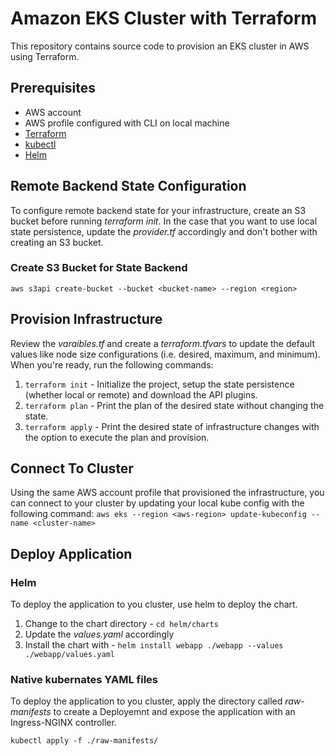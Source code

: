 # Amazon EKS Cluster with Terraform

This repository contains source code to provision an EKS cluster in AWS using Terraform.

## Prerequisites
* AWS account
* AWS profile configured with CLI on local machine
* [Terraform](https://www.terraform.io/)
* [kubectl](https://kubernetes.io/docs/tasks/tools/)
* [Helm](https://helm.sh/docs/intro/install/)

## Remote Backend State Configuration
To configure remote backend state for your infrastructure, create an S3 bucket before running *terraform init*. In the case that you want to use local state persistence, update the *provider.tf* accordingly and don't bother with creating an S3 bucket.

### Create S3 Bucket for State Backend
```aws s3api create-bucket --bucket <bucket-name> --region <region>```

## Provision Infrastructure
Review the *varaibles.tf* and create a *terraform.tfvars* to update the default values like node size configurations (i.e. desired, maximum, and minimum). When you're ready, run the following commands:
1. `terraform init` - Initialize the project, setup the state persistence (whether local or remote) and download the API plugins.
2. `terraform plan` - Print the plan of the desired state without changing the state.
3. `terraform apply` - Print the desired state of infrastructure changes with the option to execute the plan and provision.

## Connect To Cluster
Using the same AWS account profile that provisioned the infrastructure, you can connect to your cluster by updating your local kube config with the following command:
`aws eks --region <aws-region> update-kubeconfig --name <cluster-name>`

## Deploy Application
### Helm
To deploy the application to you cluster, use helm to deploy the chart.

1. Change to the chart directory - `cd helm/charts`
2. Update the *values.yaml* accordingly 
3. Install the chart with - `helm install webapp ./webapp --values ./webapp/values.yaml`

### Native kubernates YAML files
To deploy the application to you cluster, apply the directory called *raw-manifests* to create a Deployemnt and expose the application with an Ingress-NGINX controller.

`kubectl apply -f ./raw-manifests/`

